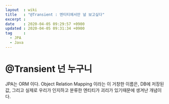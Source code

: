 ```yaml
---
layout  : wiki
title   : "@Transient : 엔티티에서만 널 보고싶다" 
excerpt : 
date    : 2020-04-05 09:29:57 +0900
updated : 2020-04-05 09:31:34 +0900
tag     : 
  - JPA
  - Java
---
```


# @Transient 넌 누구니 
  JPA는 ORM 이다. Object Relation Mapping 이라는 이 거창한 이름은, DB에 저장된 값, 그리고 실제로 우리가 인지하고 분류한 엔티티가 괴리가 있기때문에 생겨난 개념이다. 
